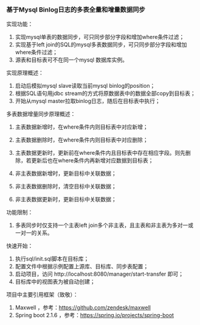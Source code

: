 ### 基于Mysql Binlog日志的多表全量和增量数据同步

实现功能：
1. 实现mysql单表的数据同步，可只同步部分字段和增加where条件过滤；
2. 实现基于left join的SQL的mysql多表数据同步，可只同步部分字段和增加where条件过滤；
3. 源表和目标表可不在同一个mysql 数据库实例。

实现原理概述：
1. 启动后模拟mysql slave读取当前mysql binlog的position；
2. 根据SQL语句用jdbc stream的方式将原数据表中的数据全部copy到目标表；
3. 开始从mysql master拉取binlog日志，随后在目标表中执行；

多表数据增量同步原理概述：
1. 主表数据新增时，在where条件内则目标表中对应新增；
2. 主表数据删除时，在where条件内则目标表中对应删除；
3. 主表数据更新时，更新前在where条件内且目标表中存在相应字段。则先删除，若更新后也在where条件内再新增对应数据到目标表；

4. 非主表数据新增时，更新目标中关联数据；
5. 非主表数据删除时，清空目标中关联数据；
6. 非主表数据更新时，更新目标中关联数据；

功能限制：
1. 多表同步时仅支持一个主表left join多个非主表，且主表和非主表为多对一或一对一的关系。

快速开始：
1. 执行sql/init.sql脚本在目标库；
2. 配置文件中根据示例配置上源库、目标库、同步表配置；
3. 启动项目，访问 http://localhost:8080/manager/start-transfer 即可；
4. 目标库中的视图表为被自动创建；


项目中主要引用框架（致敬）：
1. Maxwell ，参考：https://github.com/zendesk/maxwell
2. Spring boot 2.1.6 ，参考：https://spring.io/projects/spring-boot

